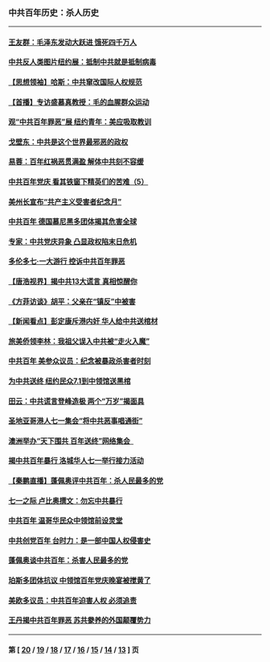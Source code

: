### 中共百年历史：杀人历史
---
#### [王友群：毛泽东发动大跃进 饿死四千万人](../../pages/nf1176106/n13177158.md?08300430) 
#### [中共反人类图片纽约展：抵制中共就是抵制病毒](../../pages/nf1176106/n13115371.md?08300430) 
#### [【思想领袖】哈斯：中共窜改国际人权规范](../../pages/nf1176106/n13053647.md?08300430) 
#### [【首播】专访盛慕真教授：毛的血腥群众运动](../../pages/nf1176106/n13091782.md?08300430) 
#### [观“中共百年罪恶”展 纽约青年：美应吸取教训](../../pages/nf1176106/n13085246.md?08300430) 
#### [戈壁东：中共是这个世界最邪恶的政权](../../pages/nf1176106/n13085641.md?08300430) 
#### [易蓉：百年红祸恶贯满盈 解体中共刻不容缓](../../pages/nf1176106/n13084455.md?08300430) 
#### [中共百年党庆 看其铁窗下精英们的苦难（5）](../../pages/nf1176106/n13076766.md?08300430) 
#### [美州长宣布“共产主义受害者纪念月”](../../pages/nf1176106/n13074024.md?08300430) 
#### [中共百年 德国慕尼黑多团体揭其危害全球](../../pages/nf1176106/n13068873.md?08300430) 
#### [专家：中共党庆异象 凸显政权陷末日危机](../../pages/nf1176106/n13067084.md?08300430) 
#### [多伦多七·一大游行 控诉中共百年罪恶](../../pages/nf1176106/n13062043.md?08300430) 
#### [【唐浩视界】揭中共13大谎言 真相惊醒你](../../pages/nf1176106/n13065208.md?08300430) 
#### [《方菲访谈》胡平：父亲在“镇反”中被害](../../pages/nf1176106/n13064114.md?08300430) 
#### [【新闻看点】彭定康斥港内奸 华人给中共送棺材](../../pages/nf1176106/n13064230.md?08300430) 
#### [旅美侨领李林：我祖父误入中共被“走火入魔”](../../pages/nf1176106/n13062777.md?08300430) 
#### [中共百年 美参众议员：纪念被暴政杀害者时刻](../../pages/nf1176106/n13063735.md?08300430) 
#### [为中共送终 纽约民众7.1到中领馆送黑棺](../../pages/nf1176106/n13062573.md?08300430) 
#### [田云：中共谎言登峰造极 两个“万岁”揭面具](../../pages/nf1176106/n13062013.md?08300430) 
#### [圣地亚哥港人七一集会“将中共恶事唱通街”](../../pages/nf1176106/n13062681.md?08300430) 
#### [澳洲举办“天下围共 百年送终”网络集会  ](../../pages/nf1176106/n13054366.md?08300430) 
#### [揭中共百年暴行 洛城华人七一举行接力活动](../../pages/nf1176106/n13061979.md?08300430) 
#### [【秦鹏直播】蓬佩奥评中共百年：杀人民最多的党](../../pages/nf1176106/n13061736.md?08300430) 
#### [七一之际 卢比奥撰文：勿忘中共暴行](../../pages/nf1176106/n13061044.md?08300430) 
#### [中共百年 温哥华民众中领馆前设灵堂](../../pages/nf1176106/n13061399.md?08300430) 
#### [中共创党百年 台时力：是一部中国人权侵害史](../../pages/nf1176106/n13060687.md?08300430) 
#### [蓬佩奥谈中共百年：杀害人民最多的党](../../pages/nf1176106/n13061271.md?08300430) 
#### [珀斯多团体抗议 中领馆百年党庆晚宴被搅黄了](../../pages/nf1176106/n13061220.md?08300430) 
#### [美欧多议员：中共百年迫害人权 必须追责](../../pages/nf1176106/n13061062.md?08300430) 
#### [王丹揭中共百年罪恶 苏共豢养的外国颠覆势力](../../pages/nf1176106/n13060640.md?08300430) 

---
#### 第 [ [20](./20.md?08300430) / [19](./19.md?08300430) / [18](./18.md?08300430) / [17](./17.md?08300430) / [16](./16.md?08300430) / [15](./15.md?08300430) / [14](./14.md?08300430) / [13](./13.md?08300430) ] 页
